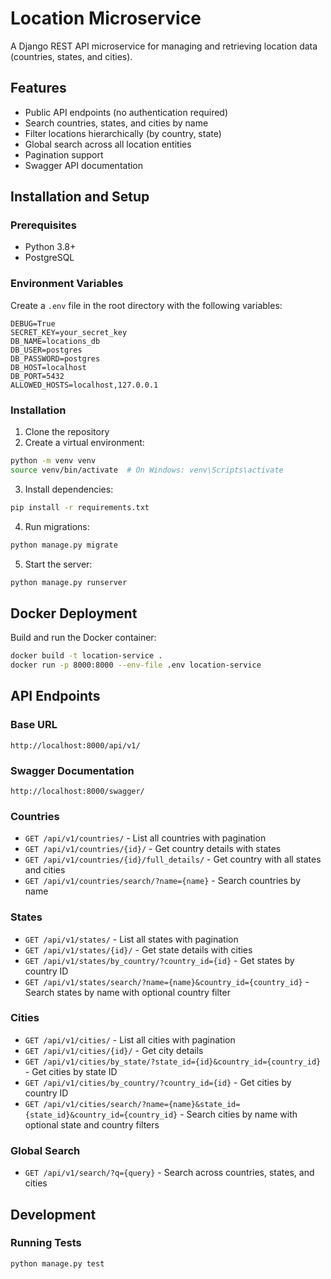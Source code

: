 # Location Microservice

A Django REST API microservice for managing and retrieving location data (countries, states, and cities).

## Features

- Public API endpoints (no authentication required)
- Search countries, states, and cities by name
- Filter locations hierarchically (by country, state)
- Global search across all location entities
- Pagination support
- Swagger API documentation

## Installation and Setup

### Prerequisites

- Python 3.8+
- PostgreSQL

### Environment Variables

Create a `.env` file in the root directory with the following variables:

```
DEBUG=True
SECRET_KEY=your_secret_key
DB_NAME=locations_db
DB_USER=postgres
DB_PASSWORD=postgres
DB_HOST=localhost
DB_PORT=5432
ALLOWED_HOSTS=localhost,127.0.0.1
```

### Installation

1. Clone the repository
2. Create a virtual environment:

```bash
python -m venv venv
source venv/bin/activate  # On Windows: venv\Scripts\activate
```

3. Install dependencies:

```bash
pip install -r requirements.txt
```

4. Run migrations:

```bash
python manage.py migrate
```

5. Start the server:

```bash
python manage.py runserver
```

## Docker Deployment

Build and run the Docker container:

```bash
docker build -t location-service .
docker run -p 8000:8000 --env-file .env location-service
```

## API Endpoints

### Base URL

```
http://localhost:8000/api/v1/
```

### Swagger Documentation

```
http://localhost:8000/swagger/
```

### Countries

- `GET /api/v1/countries/` - List all countries with pagination
- `GET /api/v1/countries/{id}/` - Get country details with states
- `GET /api/v1/countries/{id}/full_details/` - Get country with all states and cities
- `GET /api/v1/countries/search/?name={name}` - Search countries by name

### States

- `GET /api/v1/states/` - List all states with pagination
- `GET /api/v1/states/{id}/` - Get state details with cities
- `GET /api/v1/states/by_country/?country_id={id}` - Get states by country ID
- `GET /api/v1/states/search/?name={name}&country_id={country_id}` - Search states by name with optional country filter

### Cities

- `GET /api/v1/cities/` - List all cities with pagination
- `GET /api/v1/cities/{id}/` - Get city details
- `GET /api/v1/cities/by_state/?state_id={id}&country_id={country_id}` - Get cities by state ID
- `GET /api/v1/cities/by_country/?country_id={id}` - Get cities by country ID
- `GET /api/v1/cities/search/?name={name}&state_id={state_id}&country_id={country_id}` - Search cities by name with optional state and country filters

### Global Search

- `GET /api/v1/search/?q={query}` - Search across countries, states, and cities

## Development

### Running Tests

```bash
python manage.py test
```